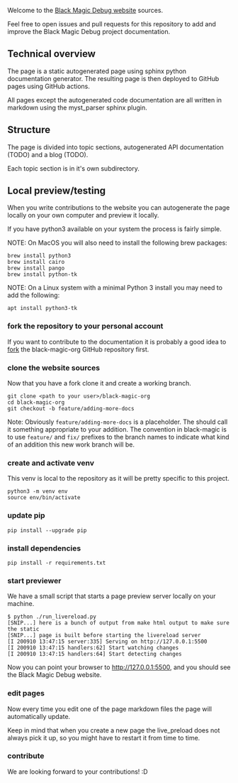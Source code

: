 Welcome to the [Black Magic Debug website](https://black-magic.org) sources.

Feel free to open issues and pull requests for this repository to add and
improve the Black Magic Debug project documentation.

## Technical overview

The page is a static autogenerated page using sphinx python documentation
generator. The resulting page is then deployed to GitHub pages using GitHub
actions.

All pages except the autogenerated code documentation are all written in
markdown using the myst_parser sphinx plugin.

## Structure

The page is divided into topic sections, autogenerated API documentation (TODO)
and a blog (TODO).

Each topic section is in it's own subdirectory.

## Local preview/testing

When you write contributions to the website you can autogenerate the page
locally on your own computer and preview it locally.

If you have python3 available on your system the process is fairly simple.

NOTE: On MacOS you will also need to install the following brew packages:
```
brew install python3
brew install cairo
brew install pango
brew install python-tk
```

NOTE: On a Linux system with a minimal Python 3 install you may need to
add the following:
```
apt install python3-tk
```

### fork the repository to your personal account
If you want to contribute to the documentation it is probably a good idea to
[fork](https://docs.github.com/en/get-started/quickstart/fork-a-repo) the
black-magic-org GitHub repository first.

### clone the website sources
Now that you have a fork clone it and create a working branch.
```
git clone <path to your user>/black-magic-org
cd black-magic-org
git checkout -b feature/adding-more-docs
```
Note: Obviously `feature/adding-more-docs` is a placeholder. The should call it
something appropriate to your addition. The convention in black-magic is to use
`feature/` and `fix/` prefixes to the branch names to indicate what kind of an
addition this new work branch will be.

### create and activate venv
This venv is local to the repository as it will be pretty specific to this
project.
```
python3 -m venv env
source env/bin/activate
```

### update pip
```
pip install --upgrade pip
```

### install dependencies
```
pip install -r requirements.txt
```

### start previewer
We have a small script that starts a page preview server locally on your
machine.
```
$ python ./run_livereload.py
[SNIP...] here is a bunch of output from make html output to make sure the static
[SNIP...] page is built before starting the livereload server
[I 200910 13:47:15 server:335] Serving on http://127.0.0.1:5500
[I 200910 13:47:15 handlers:62] Start watching changes
[I 200910 13:47:15 handlers:64] Start detecting changes
```

Now you can point your browser to http://127.0.0.1:5500, and you should see the
Black Magic Debug website.

### edit pages

Now every time you edit one of the page markdown files the page will
automatically update.

Keep in mind that when you create a new page the live_preload does not always
pick it up, so you might have to restart it from time to time.

### contribute
We are looking forward to your contributions! :D
